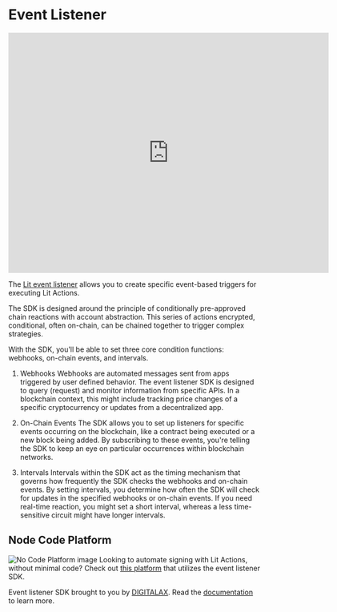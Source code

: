 # Event Listener

 <iframe width="640" 
         height="480" 
         src="https://www.youtube.com/embed/gcT8Bp5oepo" 
         title="Event Listener with Lit Protocol - Automate Web3 Signing" 
         frameborder="0" 
         allow="accelerometer; autoplay; clipboard-write; encrypted-media; gyroscope; picture-in-picture" 
         allowfullscreen>
 </iframe>


The [Lit event listener](https://github.com/DIGITALAX/LitListenerSDK) allows you to create specific event-based triggers for executing Lit Actions.

The SDK is designed around the principle of conditionally pre-approved chain reactions with account abstraction. This series of actions encrypted, conditional, often on-chain, can be chained together to trigger complex strategies.

With the SDK, you'll be able to set three core condition functions: webhooks, on-chain events, and intervals.

1. Webhooks
Webhooks are automated messages sent from apps triggered by user defined behavior. The event listener SDK is designed to query (request) and monitor information from specific APIs. In a blockchain context, this might include tracking price changes of a specific cryptocurrency or updates from a decentralized app.

2. On-Chain Events
The SDK allows you to set up listeners for specific events occurring on the blockchain, like a contract being executed or a new block being added. By subscribing to these events, you're telling the SDK to keep an eye on particular occurrences within blockchain networks.

3. Intervals
Intervals within the SDK act as the timing mechanism that governs how frequently the SDK checks the webhooks and on-chain events. By setting intervals, you determine how often the SDK will check for updates in the specified webhooks or on-chain events. If you need real-time reaction, you might set a short interval, whereas a less time-sensitive circuit might have longer intervals.

## Node Code Platform
![No Code Platform image](/img/event_listener_no_code.png)
Looking to automate signing with Lit Actions, without minimal code? Check out [this platform](https://listener.irrevocable.dev/) that utilizes the event listener SDK. 


Event listener SDK brought to you by [DIGITALAX](https://github.com/DIGITALAX). Read the [documentation](https://docs.irrevocable.dev/) to learn more.
